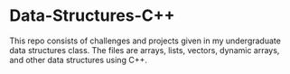 # Data-Structures-C++

This repo consists of challenges and projects given in my undergraduate data structures class. The files are arrays, lists, vectors, dynamic arrays, and other data structures using C++.
